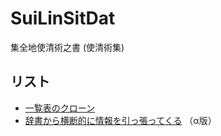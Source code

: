# SuiLinSitDat
集全地使清術之書 (使清術集)

## リスト

* [一覧表のクローン](./test1.html)
* [辞書から横断的に情報を引っ張ってくる](./test2.html) （α版）
